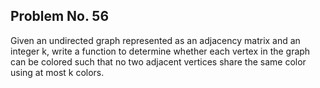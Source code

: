 Problem No. 56
---

Given an undirected graph represented as an adjacency matrix and an integer k, write a function to determine whether each vertex in the graph can be colored such that no two adjacent vertices share the same color using at most k colors.
